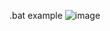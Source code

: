 .bat example
![image](https://github.com/user-attachments/assets/213ae056-cc11-476c-b767-73e6aee4728e)
